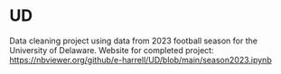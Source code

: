 # UD
Data cleaning project using data from 2023 football season for the University of Delaware. 
Website for completed project:
https://nbviewer.org/github/e-harrell/UD/blob/main/season2023.ipynb
